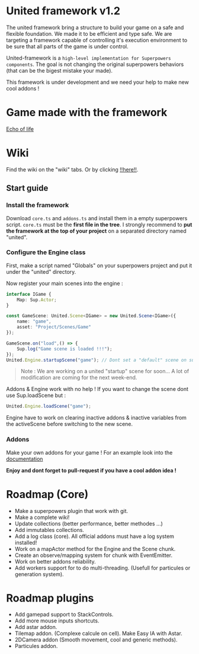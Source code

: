 # United framework v1.2

The united framework bring a structure to build your game on a safe and flexible foundation. We made it to be efficient and type safe. We are targeting a framework capable of controlling it's execution environment to be sure that all parts of the game is under control.

United-framework is a `high-level implementation for Superpowers components`. The goal is not changing the original superpowers behaviors (that can be the bigest mistake your made).

This framework is under development and we need your help to make new cool addons !

# Game made with the framework

[Echo of life](https://antarka.itch.io/echo-of-life)

# Wiki

Find the wiki on the "wiki" tabs. Or by clicking [!!here!!](https://github.com/fraxken/United-framework/wiki).

## Start guide

### Install the framework

Download `core.ts` and `addons.ts` and install them in a empty superpowers script. `core.ts` must be the **first file in the tree**. I strongly recommend to **put the framework at the top of your project** on a separated directory named "united".

### Configure the Engine class

First, make a script named "Globals" on your superpowers project and put it under the "united" directory.

Now register your main scenes into the engine :

```ts
interface IGame {
    Map: Sup.Actor;
}

const GameScene: United.Scene<IGame> = new United.Scene<IGame>({
    name: "game",
    asset: "Project/Scenes/Game"
});

GameScene.on("load",() => {
    Sup.log("Game scene is loaded !!!");
});
United.Engine.startupScene("game"); // Dont set a "default" scene on superpowers. Put this line!
```

> Note :  We are working on a united "startup" scene for soon... A lot of modification are coming for the next week-end.

Addons & Engine work with no help ! If you want to change the scene dont use Sup.loadScene but :

```ts
United.Engine.loadScene("game");
```

Engine have to work on clearing inactive addons & inactive variables from the activeScene before switching to the new scene.

### Addons

Make your own addons for your game ! For an example look into the [documentation](https://github.com/fraxken/United-framework/wiki/Addons)

**Enjoy and dont forget to pull-request if you have a cool addon idea !**

# Roadmap (Core)

- Make a superpowers plugin that work with git.
- Make a complete wiki!
- Update collections (better performance, better methodes ...)
- Add immutables collections.
- Add a log class (core). All official addons must have a log system installed!
- Work on a mapActor method for the Engine and the Scene chunk.
- Create an observe/mapping system for chunk with EventEmitter.
- Work on better addons reliability.
- Add workers support for to do multi-threading. (Usefull for particules or generation system).

# Roadmap plugins

- Add gamepad support to StackControls.
- Add more mouse inputs shortcuts.
- Add astar addon.
- Tilemap addon. (Complexe calcule on cell). Make Easy IA with Astar.
- 2DCamera addon (Smooth movement, cool and generic methods).
- Particules addon.
